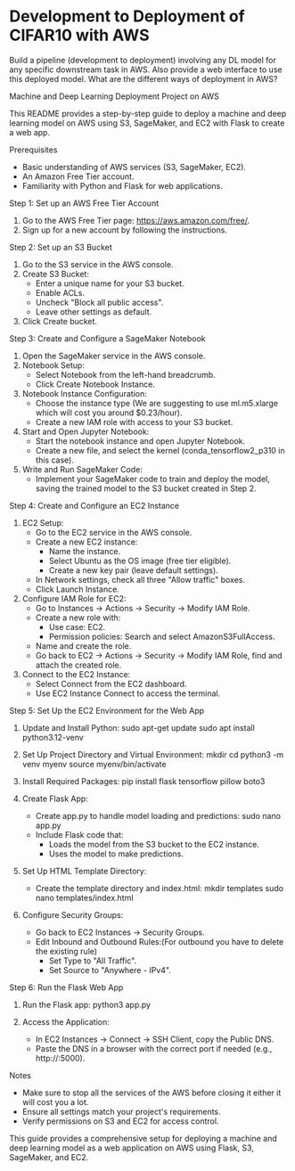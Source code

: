 # Development to Deployment of CIFAR10 with AWS
Build a pipeline (development to deployment) involving any DL model for any specific downstream task in AWS. Also provide a web interface to use this deployed model. What are the different ways of deployment in AWS?


Machine and Deep Learning Deployment Project on AWS

This README provides a step-by-step guide to deploy a machine and deep learning model on AWS using S3, SageMaker, and EC2 with Flask to create a web app.

Prerequisites
- Basic understanding of AWS services (S3, SageMaker, EC2).
- An Amazon Free Tier account.
- Familiarity with Python and Flask for web applications.

Step 1: Set up an AWS Free Tier Account
1. Go to the AWS Free Tier page: https://aws.amazon.com/free/.
2. Sign up for a new account by following the instructions.

Step 2: Set up an S3 Bucket
1. Go to the S3 service in the AWS console.
2. Create S3 Bucket:
   - Enter a unique name for your S3 bucket.
   - Enable ACLs.
   - Uncheck "Block all public access".
   - Leave other settings as default.
3. Click Create bucket.

Step 3: Create and Configure a SageMaker Notebook
1. Open the SageMaker service in the AWS console.
2. Notebook Setup:
   - Select Notebook from the left-hand breadcrumb.
   - Click Create Notebook Instance.
3. Notebook Instance Configuration:
   - Choose the instance type (We are suggesting to use ml.m5.xlarge which will cost you around $0.23/hour).
   - Create a new IAM role with access to your S3 bucket.
4. Start and Open Jupyter Notebook:
   - Start the notebook instance and open Jupyter Notebook.
   - Create a new file, and select the kernel (conda_tensorflow2_p310 in this case).
5. Write and Run SageMaker Code:
   - Implement your SageMaker code to train and deploy the model, saving the trained model to the S3 bucket created in Step 2.

Step 4: Create and Configure an EC2 Instance
1. EC2 Setup:
   - Go to the EC2 service in the AWS console.
   - Create a new EC2 instance:
     - Name the instance.
     - Select Ubuntu as the OS image (free tier eligible).
     - Create a new key pair (leave default settings).
   - In Network settings, check all three "Allow traffic" boxes.
   - Click Launch Instance.
2. Configure IAM Role for EC2:
   - Go to Instances -> Actions -> Security -> Modify IAM Role.
   - Create a new role with:
     - Use case: EC2.
     - Permission policies: Search and select AmazonS3FullAccess.
   - Name and create the role.
   - Go back to EC2 -> Actions -> Security -> Modify IAM Role, find and attach the created role.
3. Connect to the EC2 Instance:
   - Select Connect from the EC2 dashboard.
   - Use EC2 Instance Connect to access the terminal.

Step 5: Set Up the EC2 Environment for the Web App
1. Update and Install Python:
   sudo apt-get update
   sudo apt install python3.12-venv

2. Set Up Project Directory and Virtual Environment:
   mkdir <project-directory-name>
   cd <project-directory-name>
   python3 -m venv myenv
   source myenv/bin/activate

3. Install Required Packages:
   pip install flask tensorflow pillow boto3

4. Create Flask App:
   - Create app.py to handle model loading and predictions:
     sudo nano app.py
   - Include Flask code that:
     - Loads the model from the S3 bucket to the EC2 instance.
     - Uses the model to make predictions.

5. Set Up HTML Template Directory:
   - Create the template directory and index.html:
     mkdir templates
     sudo nano templates/index.html

6. Configure Security Groups:
   - Go back to EC2 Instances -> Security Groups.
   - Edit Inbound and Outbound Rules:(For outbound you have to delete the existing rule)
     - Set Type to "All Traffic".
     - Set Source to "Anywhere - IPv4".

Step 6: Run the Flask Web App
1. Run the Flask app:
   python3 app.py

2. Access the Application:
   - In EC2 Instances -> Connect -> SSH Client, copy the Public DNS.
   - Paste the DNS in a browser with the correct port if needed (e.g., http://<public-dns>:5000).

Notes
- Make sure to stop all the services of the AWS before closing it either it will cost you a lot.
- Ensure all settings match your project's requirements.
- Verify permissions on S3 and EC2 for access control.

This guide provides a comprehensive setup for deploying a machine and deep learning model as a web application on AWS using Flask, S3, SageMaker, and EC2.

